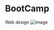 # BootCamp
Web design
![image](https://user-images.githubusercontent.com/50779354/118371317-b7b3cd00-b5c9-11eb-9bdd-d4af6524590f.png)
